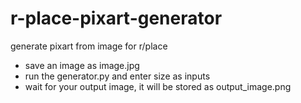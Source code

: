 # r-place-pixart-generator
generate pixart from image for r/place
- save an image as image.jpg
- run the generator.py and enter size as inputs
- wait for your output image, it will be stored as output_image.png
